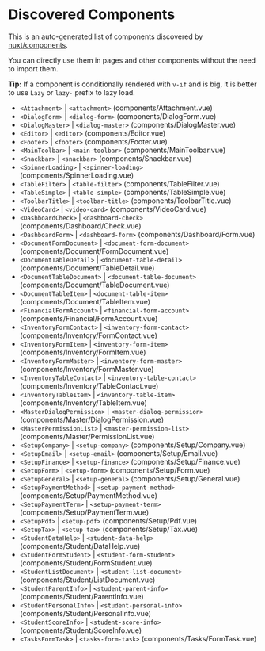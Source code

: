 # Discovered Components

This is an auto-generated list of components discovered by [nuxt/components](https://github.com/nuxt/components).

You can directly use them in pages and other components without the need to import them.

**Tip:** If a component is conditionally rendered with `v-if` and is big, it is better to use `Lazy` or `lazy-` prefix to lazy load.

- `<Attachment>` | `<attachment>` (components/Attachment.vue)
- `<DialogForm>` | `<dialog-form>` (components/DialogForm.vue)
- `<DialogMaster>` | `<dialog-master>` (components/DialogMaster.vue)
- `<Editor>` | `<editor>` (components/Editor.vue)
- `<Footer>` | `<footer>` (components/Footer.vue)
- `<MainToolbar>` | `<main-toolbar>` (components/MainToolbar.vue)
- `<Snackbar>` | `<snackbar>` (components/Snackbar.vue)
- `<SpinnerLoading>` | `<spinner-loading>` (components/SpinnerLoading.vue)
- `<TableFilter>` | `<table-filter>` (components/TableFilter.vue)
- `<TableSimple>` | `<table-simple>` (components/TableSimple.vue)
- `<ToolbarTitle>` | `<toolbar-title>` (components/ToolbarTitle.vue)
- `<VideoCard>` | `<video-card>` (components/VideoCard.vue)
- `<DashboardCheck>` | `<dashboard-check>` (components/Dashboard/Check.vue)
- `<DashboardForm>` | `<dashboard-form>` (components/Dashboard/Form.vue)
- `<DocumentFormDocument>` | `<document-form-document>` (components/Document/FormDocument.vue)
- `<DocumentTableDetail>` | `<document-table-detail>` (components/Document/TableDetail.vue)
- `<DocumentTableDocument>` | `<document-table-document>` (components/Document/TableDocument.vue)
- `<DocumentTableItem>` | `<document-table-item>` (components/Document/TableItem.vue)
- `<FinancialFormAccount>` | `<financial-form-account>` (components/Financial/FormAccount.vue)
- `<InventoryFormContact>` | `<inventory-form-contact>` (components/Inventory/FormContact.vue)
- `<InventoryFormItem>` | `<inventory-form-item>` (components/Inventory/FormItem.vue)
- `<InventoryFormMaster>` | `<inventory-form-master>` (components/Inventory/FormMaster.vue)
- `<InventoryTableContact>` | `<inventory-table-contact>` (components/Inventory/TableContact.vue)
- `<InventoryTableItem>` | `<inventory-table-item>` (components/Inventory/TableItem.vue)
- `<MasterDialogPermission>` | `<master-dialog-permission>` (components/Master/DialogPermission.vue)
- `<MasterPermissionList>` | `<master-permission-list>` (components/Master/PermissionList.vue)
- `<SetupCompany>` | `<setup-company>` (components/Setup/Company.vue)
- `<SetupEmail>` | `<setup-email>` (components/Setup/Email.vue)
- `<SetupFinance>` | `<setup-finance>` (components/Setup/Finance.vue)
- `<SetupForm>` | `<setup-form>` (components/Setup/Form.vue)
- `<SetupGeneral>` | `<setup-general>` (components/Setup/General.vue)
- `<SetupPaymentMethod>` | `<setup-payment-method>` (components/Setup/PaymentMethod.vue)
- `<SetupPaymentTerm>` | `<setup-payment-term>` (components/Setup/PaymentTerm.vue)
- `<SetupPdf>` | `<setup-pdf>` (components/Setup/Pdf.vue)
- `<SetupTax>` | `<setup-tax>` (components/Setup/Tax.vue)
- `<StudentDataHelp>` | `<student-data-help>` (components/Student/DataHelp.vue)
- `<StudentFormStudent>` | `<student-form-student>` (components/Student/FormStudent.vue)
- `<StudentListDocument>` | `<student-list-document>` (components/Student/ListDocument.vue)
- `<StudentParentInfo>` | `<student-parent-info>` (components/Student/ParentInfo.vue)
- `<StudentPersonalInfo>` | `<student-personal-info>` (components/Student/PersonalInfo.vue)
- `<StudentScoreInfo>` | `<student-score-info>` (components/Student/ScoreInfo.vue)
- `<TasksFormTask>` | `<tasks-form-task>` (components/Tasks/FormTask.vue)

